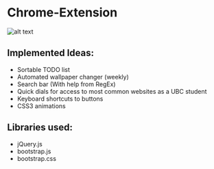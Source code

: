 # Chrome-Extension
![alt text](https://i.imgur.com/M8jjM8o.jpg)

## Implemented Ideas:
<ul>
<li>Sortable TODO list</li>
<li>Automated wallpaper changer (weekly)</li>
<li>Search bar (With help from RegEx)</li>
<li>Quick dials for access to most common websites as a UBC student</li>
<li>Keyboard shortcuts to buttons</li>
<li>CSS3 animations</li>
</ul>

## Libraries used:
<ul>
<li>jQuery.js</li>
<li>bootstrap.js</li>
<li>bootstrap.css</li>
</ul>


